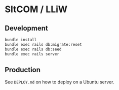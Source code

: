 # SItCOM / LLiW

## Development

```sh
bundle install
bundle exec rails db:migrate:reset
bundle exec rails db:seed
bundle exec rails server
```

## Production

See `DEPLOY.md` on how to deploy on a Ubuntu server.
